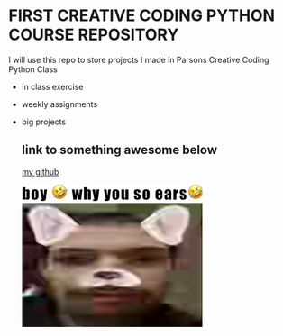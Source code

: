 # FIRST CREATIVE CODING PYTHON COURSE REPOSITORY
I will use this repo to store projects I made in Parsons Creative Coding Python Class
- in class exercise
- weekly assignments
- big projects
  ## link to something awesome below
  [my github](https://github.com/macizen)

  ![picture of me](pictures/me.jpeg)